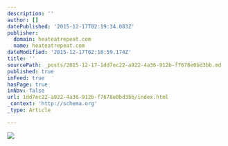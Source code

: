 ```yaml
---
description: ''
author: []
datePublished: '2015-12-17T02:19:34.083Z'
publisher:
  domain: heateatrepeat.com
  name: heateatrepeat.com
dateModified: '2015-12-17T02:18:59.174Z'
title: ''
sourcePath: _posts/2015-12-17-1dd7ec22-a922-4a36-912b-f7678e0bd3bb.md
published: true
inFeed: true
hasPage: true
inNav: false
url: 1dd7ec22-a922-4a36-912b-f7678e0bd3bb/index.html
_context: 'http://schema.org'
_type: Article

---
```

![](http://heateatrepeat.com/sites/all/themes/zen_her/logo.png)